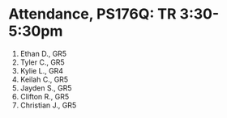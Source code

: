 # Attendance, PS176Q: TR 3:30-5:30pm

1. Ethan D., GR5
2. Tyler C., GR5
3. Kylie L., GR4
4. Keilah C., GR5
5. Jayden S., GR5
6. Clifton R., GR5
7. Christian J., GR5

